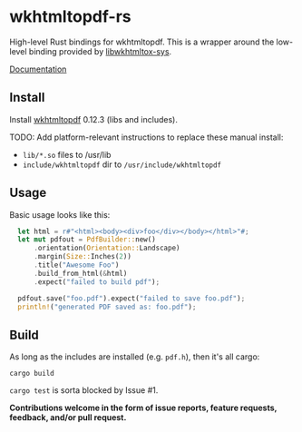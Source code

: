 # wkhtmltopdf-rs
High-level Rust bindings for wkhtmltopdf. This is a wrapper around the low-level binding provided by [libwkhtmltox-sys](https://github.com/anowell/libwkhtmltox-sys).

[Documentation](https://anowell.github.io/wkhtmltopdf-rs/wkhtmltopdf/)

## Install

Install [wkhtmltopdf](http://wkhtmltopdf.org/downloads.html) 0.12.3 (libs and includes).

TODO: Add platform-relevant instructions to replace these manual install:
- `lib/*.so` files to /usr/lib
- `include/wkhtmltopdf` dir to `/usr/include/wkhtmltopdf`

## Usage

Basic usage looks like this:

```rust
  let html = r#"<html><body><div>foo</div></body></html>"#;
  let mut pdfout = PdfBuilder::new()
      .orientation(Orientation::Landscape)
      .margin(Size::Inches(2))
      .title("Awesome Foo")
      .build_from_html(&html)
      .expect("failed to build pdf");

  pdfout.save("foo.pdf").expect("failed to save foo.pdf");
  println!("generated PDF saved as: foo.pdf");
```

## Build

As long as the includes are installed (e.g. `pdf.h`), then it's all cargo:

```
cargo build
```

`cargo test` is sorta blocked by Issue #1.

**Contributions welcome in the form of issue reports, feature requests, feedback, and/or pull request.**
